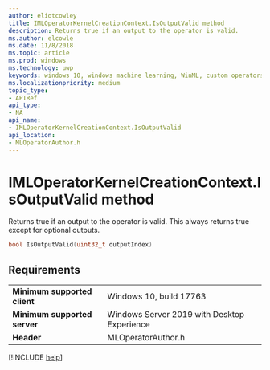 ```yaml
---
author: eliotcowley
title: IMLOperatorKernelCreationContext.IsOutputValid method
description: Returns true if an output to the operator is valid.
ms.author: elcowle
ms.date: 11/8/2018
ms.topic: article
ms.prod: windows
ms.technology: uwp
keywords: windows 10, windows machine learning, WinML, custom operators, IsOutputValid
ms.localizationpriority: medium
topic_type:
- APIRef
api_type:
- NA
api_name:
- IMLOperatorKernelCreationContext.IsOutputValid
api_location:
- MLOperatorAuthor.h
---
```


# IMLOperatorKernelCreationContext.IsOutputValid method

Returns true if an output to the operator is valid. This always returns true except for optional outputs.

```cpp
bool IsOutputValid(uint32_t outputIndex)
```

## Requirements

| | |
|-|-|
| **Minimum supported client** | Windows 10, build 17763 |
| **Minimum supported server** | Windows Server 2019 with Desktop Experience |
| **Header** | MLOperatorAuthor.h |

[!INCLUDE [help](../includes/get-help.md)]
